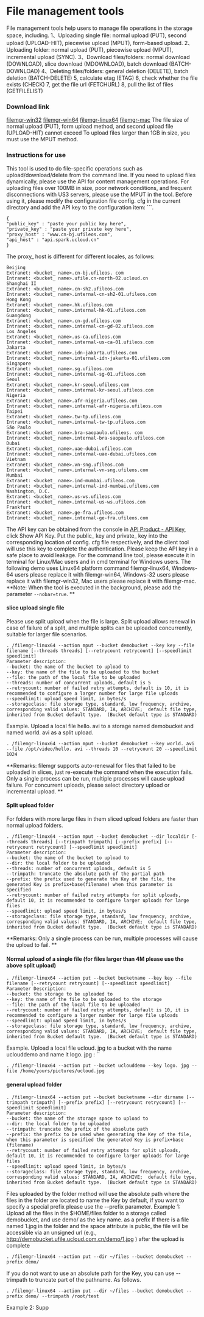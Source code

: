 # File management tools
File management tools help users to manage file operations in the storage space, including.
1、Uploading single file: normal upload (PUT), second upload (UPLOAD-HIT), piecewise upload (MPUT), form-based upload.
2、Uploading folder: normal upload (PUT), piecewise upload (MPUT), incremental upload (SYNC).
3、Download files/folders: normal download (DOWNLOAD), slice download (MDOWNLOAD), batch download (BATCH-DOWNLOAD)
4、Deleting files/folders: general deletion (DELETE), batch deletion (BATCH-DELETE)
5, calculate etag (ETAG)
6, check whether the file exists (CHECK)
7, get the file url (FETCHURL)
8, pull the list of files (GETFILELIST)
### Download link
[filemgr-win32]( http://tools.ufile.ucloud.com.cn/filemgr-win32.zip )
[filemgr-win64]( http://tools.ufile.ucloud.com.cn/filemgr-win64.zip )
[filemgr-linux64]( http://tools.ufile.ucloud.com.cn/filemgr-linux64.tar.gz )
[filemgr-mac]( http://tools.ufile.ucloud.com.cn/filemgr-mac.tar.gz )
The file size of normal upload (PUT), form upload method, and second upload file (UPLOAD-HIT) cannot exceed
To upload files larger than 1GB in size, you must use the MPUT method.
### Instructions for use
This tool is used to do file-specific operations such as upload/download/delete from the command line.  If you need to upload files dynamically, please use the API for content management operations.
For uploading files over 100MB in size, poor network conditions, and frequent disconnections with US3 servers, please use the MPUT in the tool.
Before using it, please modify the configuration file config. cfg in the current directory and add the API key to the configuration item: ```.
```
{
"public_key" : "paste your public key here",
"private_key" : "paste your private key here",
"proxy_host" : "www.cn-bj.ufileos.com",
"api_host" : "api.spark.ucloud.cn"
}
```
The proxy\_ host is different for different locales, as follows: 
```
Beijing
Extranet: <bucket_ name>.cn-bj.ufileos. com 
Intranet: <bucket_ name>.ufile.cn-north-02.ucloud.cn
Shanghai II
Extranet: <bucket_ name>.cn-sh2.ufileos.com
Intranet: <bucket_ name>.internal-cn-sh2-01.ufileos.com
Hong Kong
Extranet: <bucket_ name>.hk.ufileos.com
Intranet: <bucket_ name>.internal-hk-01.ufileos.com
Guangdong
Extranet: <bucket_ name>.cn-gd.ufileos.com
Intranet: <bucket_ name>.internal-cn-gd-02.ufileos.com
Los Angeles
Extranet: <bucket_ name>.us-ca.ufileos.com
Intranet: <bucket_ name>.internal-us-ca-01.ufileos.com
Jakarta
Extranet: <bucket_ name>.idn-jakarta.ufileos.com
Intranet: <bucket_ name>.internal-idn-jakarta-01.ufileos.com
Singapore
Extranet: <bucket_ name>.sg.ufileos.com
Intranet: <bucket_ name>.internal-sg-01.ufileos.com
Seoul
Extranet: <bucket_ name>.kr-seoul.ufileos.com
Intranet: <bucket_ name>.internal-kr-seoul.ufileos.com
Nigeria
Extranet: <bucket_ name>.afr-nigeria.ufileos.com
Intranet: <bucket_ name>.internal-afr-nigeria.ufileos.com
Taipei
Extranet: <bucket_ name>.tw-tp.ufileos.com
Intranet: <bucket_ name>.internal-tw-tp.ufileos.com
São Paulo
Extranet: <bucket_ name>.bra-saopaulo.ufileos. com 
Intranet: <bucket_ name>.internal-bra-saopaulo.ufileos.com
Dubai
Extranet: <bucket_ name>.uae-dubai.ufileos.com
Intranet: <bucket_ name>.internal-uae-dubai.ufileos.com
Vietnam
Extranet: <bucket_ name>.vn-sng.ufileos.com
Intranet: <bucket_ name>.internal-vn-sng.ufileos.com
Mumbai
Extranet: <bucket_ name>.ind-mumbai.ufileos.com
Intranet: <bucket_ name>.internal-ind-mumbai.ufileos.com
Washington, D.C.
Extranet: <bucket_ name>.us-ws.ufileos.com
Intranet: <bucket_ name>.internal-us-ws.ufileos.com
Frankfurt
Extranet: <bucket_ name>.ge-fra.ufileos.com
Intranet: <bucket_ name>.internal-ge-fra.ufileos.com
````
The API key can be obtained from the console in [API Product - API Key]( https://console.ucloud.cn/uapi/apikey ), click Show API Key.  Put the public\_ key and private\_ key into the corresponding location of config. cfg file respectively, and the client tool will use this key to complete the authentication.  Please keep the API key in a safe place to avoid leakage.
For the command line tool, please execute it in terminal for Linux/Mac users and in cmd terminal for Windows users. 
The following demo uses Linux64 platform command filemgr-linux64, Windows-64 users please replace it with filemgr-win64, Windows-32 users please replace it with filemgr-win32, Mac users please replace it with filemgr-mac.
**Note: When the tool is executed in the background, please add the parameter `--nobar=true`. ** 
#### slice upload single file
Please use split upload when the file is large.  Split upload allows renewal in case of failure of a split, and multiple splits can be uploaded concurrently, suitable for larger file scenarios.
```
. /filemgr-linux64 --action mput --bucket demobucket --key key --file filename [--threads threads] [--retrycount retrycount] [--speedlimit speedlimit]
Parameter description:
--bucket: the name of the bucket to upload to         
--key: the name of the file to be uploaded to the bucket       
--file: the path of the local file to be uploaded
--threads: number of concurrent uploads, default is 5
--retrycount: number of failed retry attempts, default is 10, it is recommended to configure a larger number for large file uploads
--speedlimit: upload speed limit, in bytes/s 
--storageclass: file storage type, standard, low frequency, archive, corresponding valid values: STANDARD, IA, ARCHIVE;  default file type, inherited from Bucket default type.  (Bucket default type is STANDARD)
```
Example.
Upload a local file hello. avi to a storage named demobucket and named world. avi as a split upload.
```
. /filemgr-linux64 --action mput --bucket demobucket --key world. avi --file /opt/video/hello. avi --threads 10 --retrycount 20 --speedlimit 1024
```
**Remarks: filemgr supports auto-renewal for files that failed to be uploaded in slices, just re-execute the command when the execution fails.  Only a single process can be run, multiple processes will cause upload failure.  For concurrent uploads, please select directory upload or incremental upload. **
#### Split upload folder
For folders with more large files in them sliced upload folders are faster than normal upload folders.
```
. /filemgr-linux64 --action mput --bucket demobucket --dir localdir [--threads threads] [--trimpath trimpath] [--prefix prefix] [--retrycount retrycount] [--speedlimit speedlimit]       
Parameter description:           
--bucket: the name of the bucket to upload to         
--dir: the local folder to be uploaded
--threads: number of concurrent uploads, default is 5
--trimpath: truncate the absolute path of the partial path
--prefix: the prefix used to generate the Key of the file, the generated Key is prefix+base(filename) when this parameter is specified
--retrycount: number of failed retry attempts for split uploads, default 10, it is recommended to configure larger uploads for large files
--speedlimit: upload speed limit, in bytes/s
--storageclass: file storage type, standard, low frequency, archive, corresponding valid values: STANDARD, IA, ARCHIVE;  default file type, inherited from Bucket default type.  (Bucket default type is STANDARD)
```
**Remarks: Only a single process can be run, multiple processes will cause the upload to fail. **
#### Normal upload of a single file (for files larger than 4M please use the above split upload)
```
. /filemgr-linux64 --action put --bucket bucketname --key key --file filename [--retrycount retrycount] [--speedlimit speedlimit]
Parameter Description:
--bucket: the storage to be uploaded to
--key: the name of the file to be uploaded to the storage
--file: the path of the local file to be uploaded
--retrycount: number of failed retry attempts, default is 10, it is recommended to configure a larger number for large file uploads
--speedlimit: upload speed limit, in bytes/s 
--storageclass: file storage type, standard, low frequency, archive, corresponding valid values: STANDARD, IA, ARCHIVE;  default file type, inherited from Bucket default type.  (Bucket default type is STANDARD)
```
Example.
Upload a local file ucloud. jpg to a bucket with the name uclouddemo and name it logo. jpg : ``
```
. /filemgr-linux64 --action put --bucket uclouddemo --key logo. jpg --file /home/yours/pictures/ucloud.jpg
```
#### general upload folder
```
. /filemgr-linux64 --action put --bucket bucketname --dir dirname [--trimpath trimpath] [--prefix prefix] [--retrycount retrycount] [--speedlimit speedlimit]
Parameter description:
--bucket: the name of the storage space to upload to
--dir: the local folder to be uploaded
--trimpath: truncate the prefix of the absolute path
--prefix: the prefix to be used when generating the Key of the file, when this parameter is specified the generated Key is prefix+base (filename)
--retrycount: number of failed retry attempts for split uploads, default 10, it is recommended to configure larger uploads for large files
--speedlimit: upload speed limit, in bytes/s
--storageclass: file storage type, standard, low frequency, archive, corresponding valid values: STANDARD, IA, ARCHIVE;  default file type, inherited from Bucket default type.  (Bucket default type is STANDARD)
```
Files uploaded by the folder method will use the absolute path where the files in the folder are located to name the Key by default, if you want to specify a special prefix please use the --prefix parameter.
Example 1: Upload all the files in the $HOME/files folder to a storage called demobucket, and use demo/ as the key name.
as a prefix
If there is a file named 1.jpg in the folder
and the space attribute is public, the file will be accessible via an unsigned url (e.g.,  http://demobucket.ufile.ucloud.com.cn/demo/1.jpg ) after the upload is complete
```
. /filemgr-linux64 --action put --dir ~/files --bucket demobucket --prefix demo/
```
If you do not want to use an absolute path for the Key, you can use --trimpath to truncate part of the pathname.  As follows.
```
. /filemgr-linux64 --action put --dir ~/files --bucket demobucket --prefix demo/ --trimpath /root/test
```
Example 2:
Supp